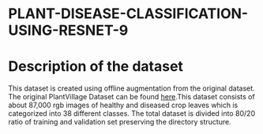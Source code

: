 # PLANT-DISEASE-CLASSIFICATION-USING-RESNET-9
# Description of the dataset
This dataset is created using offline augmentation from the original dataset. The original PlantVillage Dataset can be found [here](https://github.com/spMohanty/PlantVillage-Dataset).This dataset consists of about 87,000 rgb images of healthy and diseased crop leaves which is categorized into 38 different classes. The total dataset is divided into 80/20 ratio of training and validation set preserving the directory structure. 
